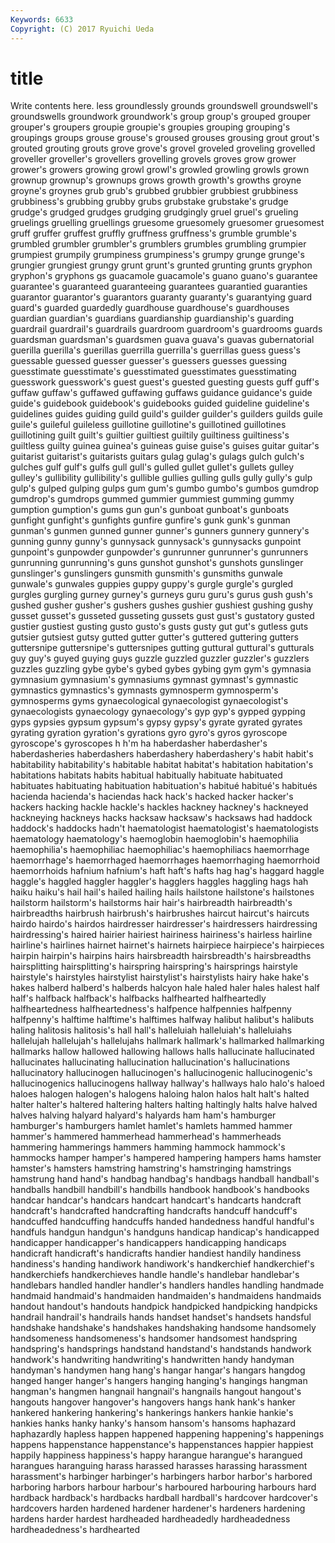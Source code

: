 ```yaml
---
Keywords: 6633 
Copyright: (C) 2017 Ryuichi Ueda
---
```


# title

Write contents here.
less groundlessly grounds groundswell
groundswell's groundswells groundwork groundwork's group group's grouped grouper grouper's groupers
groupie groupie's groupies grouping grouping's groupings groups grouse grouse's groused
grouses grousing grout grout's grouted grouting grouts grove grove's grovel
groveled groveling grovelled groveller groveller's grovellers grovelling grovels groves grow
grower grower's growers growing growl growl's growled growling growls grown
grownup grownup's grownups grows growth growth's growths groyne groyne's groynes
grub grub's grubbed grubbier grubbiest grubbiness grubbiness's grubbing grubby grubs
grubstake grubstake's grudge grudge's grudged grudges grudging grudgingly gruel gruel's
grueling gruelings gruelling gruellings gruesome gruesomely gruesomer gruesomest gruff gruffer
gruffest gruffly gruffness gruffness's grumble grumble's grumbled grumbler grumbler's grumblers
grumbles grumbling grumpier grumpiest grumpily grumpiness grumpiness's grumpy grunge grunge's
grungier grungiest grungy grunt grunt's grunted grunting grunts gryphon gryphon's
gryphons gs guacamole guacamole's guano guano's guarantee guarantee's guaranteed guaranteeing
guarantees guarantied guaranties guarantor guarantor's guarantors guaranty guaranty's guarantying guard
guard's guarded guardedly guardhouse guardhouse's guardhouses guardian guardian's guardians guardianship
guardianship's guarding guardrail guardrail's guardrails guardroom guardroom's guardrooms guards guardsman
guardsman's guardsmen guava guava's guavas gubernatorial guerilla guerilla's guerillas guerrilla
guerrilla's guerrillas guess guess's guessable guessed guesser guesser's guessers guesses
guessing guesstimate guesstimate's guesstimated guesstimates guesstimating guesswork guesswork's guest guest's
guested guesting guests guff guff's guffaw guffaw's guffawed guffawing guffaws
guidance guidance's guide guide's guidebook guidebook's guidebooks guided guideline guideline's
guidelines guides guiding guild guild's guilder guilder's guilders guilds guile
guile's guileful guileless guillotine guillotine's guillotined guillotines guillotining guilt guilt's
guiltier guiltiest guiltily guiltiness guiltiness's guiltless guilty guinea guinea's guineas
guise guise's guises guitar guitar's guitarist guitarist's guitarists guitars gulag
gulag's gulags gulch gulch's gulches gulf gulf's gulfs gull gull's
gulled gullet gullet's gullets gulley gulley's gullibility gullibility's gullible gullies
gulling gulls gully gully's gulp gulp's gulped gulping gulps gum
gum's gumbo gumbo's gumbos gumdrop gumdrop's gumdrops gummed gummier gummiest
gumming gummy gumption gumption's gums gun gun's gunboat gunboat's gunboats
gunfight gunfight's gunfights gunfire gunfire's gunk gunk's gunman gunman's gunmen
gunned gunner gunner's gunners gunnery gunnery's gunning gunny gunny's gunnysack
gunnysack's gunnysacks gunpoint gunpoint's gunpowder gunpowder's gunrunner gunrunner's gunrunners gunrunning
gunrunning's guns gunshot gunshot's gunshots gunslinger gunslinger's gunslingers gunsmith gunsmith's
gunsmiths gunwale gunwale's gunwales guppies guppy guppy's gurgle gurgle's gurgled
gurgles gurgling gurney gurney's gurneys guru guru's gurus gush gush's
gushed gusher gusher's gushers gushes gushier gushiest gushing gushy gusset
gusset's gusseted gusseting gussets gust gust's gustatory gusted gustier gustiest
gusting gusto gusto's gusts gusty gut gut's gutless guts gutsier
gutsiest gutsy gutted gutter gutter's guttered guttering gutters guttersnipe guttersnipe's
guttersnipes gutting guttural guttural's gutturals guy guy's guyed guying guys
guzzle guzzled guzzler guzzler's guzzlers guzzles guzzling gybe gybe's gybed
gybes gybing gym gym's gymnasia gymnasium gymnasium's gymnasiums gymnast gymnast's
gymnastic gymnastics gymnastics's gymnasts gymnosperm gymnosperm's gymnosperms gyms gynaecological gynaecologist
gynaecologist's gynaecologists gynaecology gynaecology's gyp gyp's gypped gypping gyps gypsies
gypsum gypsum's gypsy gypsy's gyrate gyrated gyrates gyrating gyration gyration's
gyrations gyro gyro's gyros gyroscope gyroscope's gyroscopes h h'm ha
haberdasher haberdasher's haberdasheries haberdashers haberdashery haberdashery's habit habit's habitability habitability's
habitable habitat habitat's habitation habitation's habitations habitats habits habitual habitually
habituate habituated habituates habituating habituation habituation's habitué habitué's habitués hacienda
hacienda's haciendas hack hack's hacked hacker hacker's hackers hacking hackle
hackle's hackles hackney hackney's hackneyed hackneying hackneys hacks hacksaw hacksaw's
hacksaws had haddock haddock's haddocks hadn't haematologist haematologist's haematologists haematology
haematology's haemoglobin haemoglobin's haemophilia haemophilia's haemophiliac haemophiliac's haemophiliacs haemorrhage haemorrhage's
haemorrhaged haemorrhages haemorrhaging haemorrhoid haemorrhoids hafnium hafnium's haft haft's hafts
hag hag's haggard haggle haggle's haggled haggler haggler's hagglers haggles
haggling hags hah haiku haiku's hail hail's hailed hailing hails
hailstone hailstone's hailstones hailstorm hailstorm's hailstorms hair hair's hairbreadth hairbreadth's
hairbreadths hairbrush hairbrush's hairbrushes haircut haircut's haircuts hairdo hairdo's hairdos
hairdresser hairdresser's hairdressers hairdressing hairdressing's haired hairier hairiest hairiness hairiness's
hairless hairline hairline's hairlines hairnet hairnet's hairnets hairpiece hairpiece's hairpieces
hairpin hairpin's hairpins hairs hairsbreadth hairsbreadth's hairsbreadths hairsplitting hairsplitting's hairspring
hairspring's hairsprings hairstyle hairstyle's hairstyles hairstylist hairstylist's hairstylists hairy hake
hake's hakes halberd halberd's halberds halcyon hale haled haler hales
halest half half's halfback halfback's halfbacks halfhearted halfheartedly halfheartedness halfheartedness's
halfpence halfpennies halfpenny halfpenny's halftime halftime's halftimes halfway halibut halibut's
halibuts haling halitosis halitosis's hall hall's halleluiah halleluiah's halleluiahs hallelujah
hallelujah's hallelujahs hallmark hallmark's hallmarked hallmarking hallmarks hallow hallowed hallowing
hallows halls hallucinate hallucinated hallucinates hallucinating hallucination hallucination's hallucinations hallucinatory
hallucinogen hallucinogen's hallucinogenic hallucinogenic's hallucinogenics hallucinogens hallway hallway's hallways halo
halo's haloed haloes halogen halogen's halogens haloing halon halos halt
halt's halted halter halter's haltered haltering halters halting haltingly halts
halve halved halves halving halyard halyard's halyards ham ham's hamburger
hamburger's hamburgers hamlet hamlet's hamlets hammed hammer hammer's hammered hammerhead
hammerhead's hammerheads hammering hammerings hammers hamming hammock hammock's hammocks hamper
hamper's hampered hampering hampers hams hamster hamster's hamsters hamstring hamstring's
hamstringing hamstrings hamstrung hand hand's handbag handbag's handbags handball handball's
handballs handbill handbill's handbills handbook handbook's handbooks handcar handcar's handcars
handcart handcart's handcarts handcraft handcraft's handcrafted handcrafting handcrafts handcuff handcuff's
handcuffed handcuffing handcuffs handed handedness handful handful's handfuls handgun handgun's
handguns handicap handicap's handicapped handicapper handicapper's handicappers handicapping handicaps handicraft
handicraft's handicrafts handier handiest handily handiness handiness's handing handiwork handiwork's
handkerchief handkerchief's handkerchiefs handkerchieves handle handle's handlebar handlebar's handlebars handled
handler handler's handlers handles handling handmade handmaid handmaid's handmaiden handmaiden's
handmaidens handmaids handout handout's handouts handpick handpicked handpicking handpicks handrail
handrail's handrails hands handset handset's handsets handsful handshake handshake's handshakes
handshaking handsome handsomely handsomeness handsomeness's handsomer handsomest handspring handspring's handsprings
handstand handstand's handstands handwork handwork's handwriting handwriting's handwritten handy handyman
handyman's handymen hang hang's hangar hangar's hangars hangdog hanged hanger
hanger's hangers hanging hanging's hangings hangman hangman's hangmen hangnail hangnail's
hangnails hangout hangout's hangouts hangover hangover's hangovers hangs hank hank's
hanker hankered hankering hankering's hankerings hankers hankie hankie's hankies hanks
hanky hanky's hansom hansom's hansoms haphazard haphazardly hapless happen happened
happening happening's happenings happens happenstance happenstance's happenstances happier happiest happily
happiness happiness's happy harangue harangue's harangued harangues haranguing harass harassed
harasses harassing harassment harassment's harbinger harbinger's harbingers harbor harbor's harbored
harboring harbors harbour harbour's harboured harbouring harbours hard hardback hardback's
hardbacks hardball hardball's hardcover hardcover's hardcovers harden hardened hardener hardener's
hardeners hardening hardens harder hardest hardheaded hardheadedly hardheadedness hardheadedness's hardhearted
